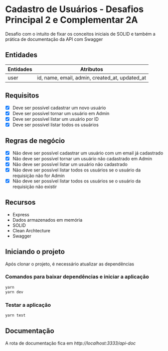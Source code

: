# Cadastro de Usuários - Desafios Principal 2 e Complementar 2A

Desafio com o intuito de fixar os conceitos iniciais de SOLID e também a prática de documentação da API com Swagger

## Entidades

| Entidades | Atributos |
| - | - |
| user | id, name, email, admin, created_at, updated_at |

## Requisitos

- [x] Deve ser possível cadastrar um novo usuário
- [x] Deve ser possível tornar um usuário em Admin
- [x] Deve ser possível listar um usuário por ID
- [x] Deve ser possível listar todos os usuários

## Regras de negócio

- [x] Não deve ser possível cadastrar um usuário com um email já cadastrado
- [x] Não deve ser possível tornar um usuário não cadastrado em Admin
- [x] Não deve ser possível listar um usuário não cadastrado
- [x] Não deve ser possível listar todos os usuários se o usuário da requisição não for Admin
- [x] Não deve ser possível listar todos os usuários se o usuário da requisição não existir

## Recursos

- Express
- Dados armazenados em memória
- SOLID
- Clean Archtecture
- Swagger

## Iniciando o projeto

Após clonar o projeto, é necessário atualizar as dependências

### Comandos para baixar dependências e iniciar a aplicação

```bash
yarn
yarn dev
```

### Testar a aplicação

```bash
yarn test
```

## Documentação

A rota de documentação fica em *http://localhost:3333/api-doc*
